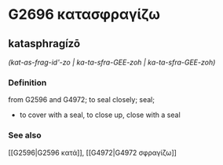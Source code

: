 # G2696 κατασφραγίζω

## katasphragízō

_(kat-as-frag-id'-zo | ka-ta-sfra-GEE-zoh | ka-ta-sfra-GEE-zoh)_

### Definition

from G2596 and G4972; to seal closely; seal; 

- to cover with a seal, to close up, close with a seal

### See also

[[G2596|G2596 κατά]], [[G4972|G4972 σφραγίζω]]
